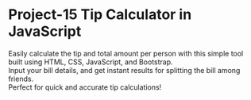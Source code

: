 # Project-15 Tip Calculator in JavaScript
Easily calculate the tip and total amount per person with this simple tool built using HTML, CSS, JavaScript, and Bootstrap.  
Input your bill details, and get instant results for splitting the bill among friends.  
Perfect for quick and accurate tip calculations!

